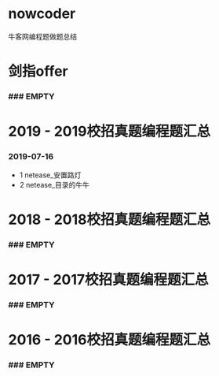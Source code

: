 # nowcoder
牛客网编程题做题总结

# 剑指offer
### ### EMPTY ###

# 2019 - 2019校招真题编程题汇总
### 2019-07-16
- 1 netease_安置路灯
- 2 netease_目录的牛牛

# 2018 - 2018校招真题编程题汇总
### ### EMPTY ###

# 2017 - 2017校招真题编程题汇总
### ### EMPTY ###

# 2016 - 2016校招真题编程题汇总
### ### EMPTY ###

